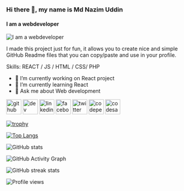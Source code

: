 ### Hi there 👋, my name is Md Nazim Uddin
#### I am a webdeveloper
![I am a webdeveloper](https://scontent-nrt1-1.xx.fbcdn.net/v/t1.6435-9/133526836_2698664160374074_7683281515060018194_n.jpg?_nc_cat=102&ccb=1-5&_nc_sid=19026a&_nc_ohc=e10jSkvJlaEAX-LYVuI&_nc_ht=scontent-nrt1-1.xx&oh=dfa96fa84cfe76347c180a18dd57864f&oe=6173890E)

I made this project just for fun, it allows you to create nice and simple GitHub Readme files that you can copy/paste and use in your profile.

Skills: REACT / JS / HTML / CSS/ PHP

- 🔭 I’m currently working on React project 
- 🌱 I’m currently learning React 
- 💬 Ask me about Web development 


[<img src='https://cdn.jsdelivr.net/npm/simple-icons@3.0.1/icons/github.svg' alt='github' height='40'>](https://github.com/nazim9290)  [<img src='https://cdn.jsdelivr.net/npm/simple-icons@3.0.1/icons/dev-dot-to.svg' alt='dev' height='40'>](https://dev.to/nushourav)  [<img src='https://cdn.jsdelivr.net/npm/simple-icons@3.0.1/icons/linkedin.svg' alt='linkedin' height='40'>](https://www.linkedin.com/in/nushourav/)  [<img src='https://cdn.jsdelivr.net/npm/simple-icons@3.0.1/icons/facebook.svg' alt='facebook' height='40'>](https://www.facebook.com/nushourav)  [<img src='https://cdn.jsdelivr.net/npm/simple-icons@3.0.1/icons/twitter.svg' alt='twitter' height='40'>](https://twitter.com/nushourav)  [<img src='https://cdn.jsdelivr.net/npm/simple-icons@3.0.1/icons/codepen.svg' alt='codepen' height='40'>](https://codepen.io/nushourav)  [<img src='https://cdn.jsdelivr.net/npm/simple-icons@3.0.1/icons/codesandbox.svg' alt='codesandbox' height='40'>](https://codesandbox.io/u/nushourav)  

[![trophy](https://github-profile-trophy.vercel.app/?username=nazim9290)](https://github.com/ryo-ma/github-profile-trophy)

[![Top Langs](https://github-readme-stats.vercel.app/api/top-langs/?username=nazim9290)](https://github.com/anuraghazra/github-readme-stats)

![GitHub stats](https://github-readme-stats.vercel.app/api?username=nazim9290&show_icons=true)  

![GitHub Activity Graph](https://activity-graph.herokuapp.com/graph?username=nazim9290)  

![GitHub streak stats](https://github-readme-streak-stats.herokuapp.com/?user=nazim9290)  

![Profile views](https://gpvc.arturio.dev/nazim9290)  
